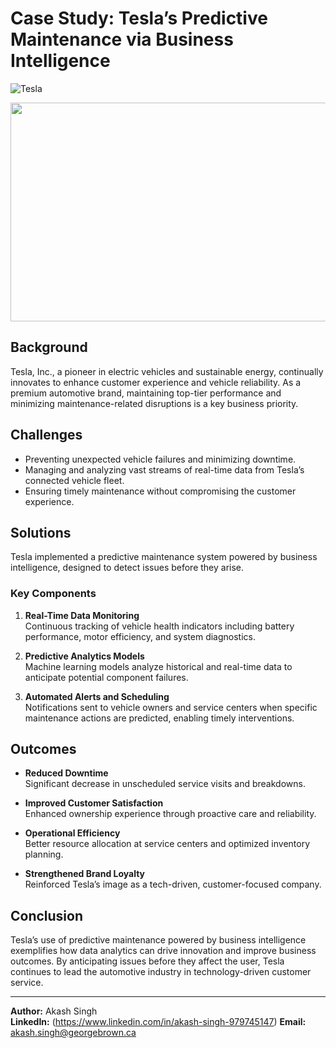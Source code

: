 # Case Study: Tesla’s Predictive Maintenance via Business Intelligence

![Tesla](https://github.com/user-attachments/assets/f88f4f61-e3fa-405c-b346-cb24b82e2df0)

<img src="https://github.com/user-attachments/assets/f88f4f61-e3fa-405c-b346-cb24b82e2df0" width="580" height="350" />

## Background
Tesla, Inc., a pioneer in electric vehicles and sustainable energy, continually innovates to enhance customer experience and vehicle reliability. As a premium automotive brand, maintaining top-tier performance and minimizing maintenance-related disruptions is a key business priority.

## Challenges
- Preventing unexpected vehicle failures and minimizing downtime.
- Managing and analyzing vast streams of real-time data from Tesla’s connected vehicle fleet.
- Ensuring timely maintenance without compromising the customer experience.

## Solutions
Tesla implemented a predictive maintenance system powered by business intelligence, designed to detect issues before they arise.

### Key Components
1. **Real-Time Data Monitoring**  
   Continuous tracking of vehicle health indicators including battery performance, motor efficiency, and system diagnostics.

2. **Predictive Analytics Models**  
   Machine learning models analyze historical and real-time data to anticipate potential component failures.

3. **Automated Alerts and Scheduling**  
   Notifications sent to vehicle owners and service centers when specific maintenance actions are predicted, enabling timely interventions.

## Outcomes
- **Reduced Downtime**  
  Significant decrease in unscheduled service visits and breakdowns.

- **Improved Customer Satisfaction**  
  Enhanced ownership experience through proactive care and reliability.

- **Operational Efficiency**  
  Better resource allocation at service centers and optimized inventory planning.

- **Strengthened Brand Loyalty**  
  Reinforced Tesla’s image as a tech-driven, customer-focused company.

## Conclusion
Tesla’s use of predictive maintenance powered by business intelligence exemplifies how data analytics can drive innovation and improve business outcomes. By anticipating issues before they affect the user, Tesla continues to lead the automotive industry in technology-driven customer service.

---

**Author:** Akash Singh  
**LinkedIn:** (https://www.linkedin.com/in/akash-singh-979745147) 
**Email:** akash.singh@georgebrown.ca
